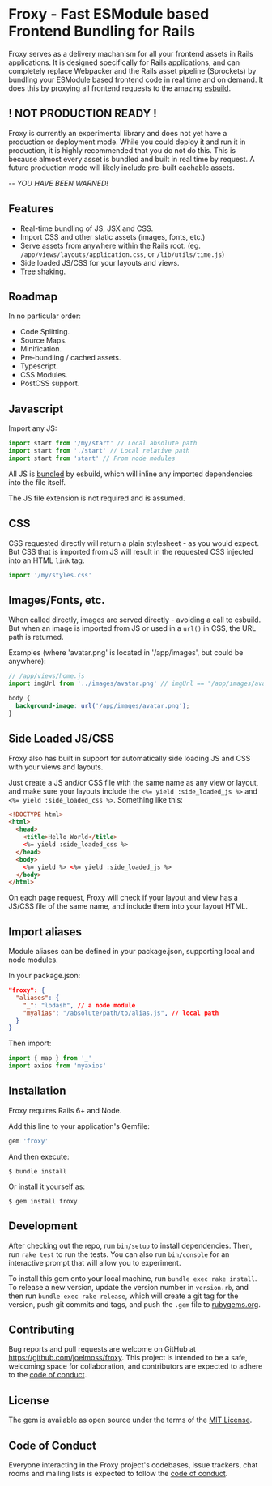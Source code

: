 # Froxy - Fast ESModule based Frontend Bundling for Rails

Froxy serves as a delivery machanism for all your frontend assets in Rails applications. It is
designed specifically for Rails applications, and can completely replace Webpacker and the Rails
asset pipeline (Sprockets) by bundling your ESModule based frontend code in real time and on demand.
It does this by proxying all frontend requests to the amazing [esbuild](https://esbuild.github.io).

## ! NOT PRODUCTION READY !

Froxy is currently an experimental library and does not yet have a production or deployment mode.
While you could deploy it and run it in production, it is highly recommended that you do not do
this. This is because almost every asset is bundled and built in real time by request. A future
production mode will likely include pre-built cachable assets.

-- _YOU HAVE BEEN WARNED!_

## Features

- Real-time bundling of JS, JSX and CSS.
- Import CSS and other static assets (images, fonts, etc.)
- Serve assets from anywhere within the Rails root. (eg. `/app/views/layouts/application.css`, or `/lib/utils/time.js`)
- Side loaded JS/CSS for your layouts and views.
- [Tree shaking](https://esbuild.github.io/api/#tree-shaking).

## Roadmap

In no particular order:

- Code Splitting.
- Source Maps.
- Minification.
- Pre-bundling / cached assets.
- Typescript.
- CSS Modules.
- PostCSS support.

## Javascript

Import any JS:

```javascript
import start from '/my/start' // Local absolute path
import start from './start' // Local relative path
import start from 'start' // From node modules
```

All JS is [bundled](https://esbuild.github.io/api/#bundle) by esbuild, which will inline any
imported dependencies into the file itself.

The JS file extension is not required and is assumed.

## CSS

CSS requested directly will return a plain stylesheet - as you would expect. But CSS that is
imported from JS will result in the requested CSS injected into an HTML `link` tag.

```javascript
import '/my/styles.css'
```

## Images/Fonts, etc.

When called directly, images are served directly - avoiding a call to esbuild. But when an image is
imported from JS or used in a `url()` in CSS, the URL path is returned.

Examples (where 'avatar.png' is located in '/app/images', but could be anywhere):

```javascript
// /app/views/home.js
import imgUrl from '../images/avatar.png' // imgUrl == "/app/images/avatar.png"
```

```css
body {
  background-image: url('/app/images/avatar.png');
}
```

## Side Loaded JS/CSS

Froxy also has built in support for automatically side loading JS and CSS with your views and
layouts.

Just create a JS and/or CSS file with the same name as any view or layout, and make sure your
layouts include the `<%= yield :side_loaded_js %>` and `<%= yield :side_loaded_css %>`. Something
like this:

```html
<!DOCTYPE html>
<html>
  <head>
    <title>Hello World</title>
    <%= yield :side_loaded_css %>
  </head>
  <body>
    <%= yield %> <%= yield :side_loaded_js %>
  </body>
</html>
```

On each page request, Froxy will check if your layout and view has a JS/CSS file of the same name,
and include them into your layout HTML.

## Import aliases

Module aliases can be defined in your package.json, supporting local and node modules.

In your package.json:

```json
"froxy": {
  "aliases": {
    "_": "lodash", // a node module
    "myalias": "/absolute/path/to/alias.js", // local path
  }
}
```

Then import:

```javascript
import { map } from '_'
import axios from 'myaxios'
```

## Installation

Froxy requires Rails 6+ and Node.

Add this line to your application's Gemfile:

```ruby
gem 'froxy'
```

And then execute:

    $ bundle install

Or install it yourself as:

    $ gem install froxy

## Development

After checking out the repo, run `bin/setup` to install dependencies. Then, run `rake test` to run the tests. You can also run `bin/console` for an interactive prompt that will allow you to experiment.

To install this gem onto your local machine, run `bundle exec rake install`. To release a new version, update the version number in `version.rb`, and then run `bundle exec rake release`, which will create a git tag for the version, push git commits and tags, and push the `.gem` file to [rubygems.org](https://rubygems.org).

## Contributing

Bug reports and pull requests are welcome on GitHub at https://github.com/joelmoss/froxy. This project is intended to be a safe, welcoming space for collaboration, and contributors are expected to adhere to the [code of conduct](https://github.com/joelmoss/froxy/blob/master/CODE_OF_CONDUCT.md).

## License

The gem is available as open source under the terms of the [MIT License](https://opensource.org/licenses/MIT).

## Code of Conduct

Everyone interacting in the Froxy project's codebases, issue trackers, chat rooms and mailing lists is expected to follow the [code of conduct](https://github.com/joelmoss/froxy/blob/master/CODE_OF_CONDUCT.md).
